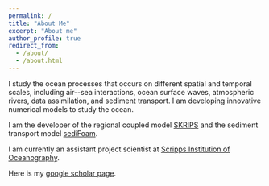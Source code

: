 ```yaml
---
permalink: /
title: "About Me"
excerpt: "About me"
author_profile: true
redirect_from: 
  - /about/
  - /about.html
---
```


I study the ocean processes that occurs on different spatial and temporal
scales, including air--sea interactions, ocean surface waves, atmospheric
rivers, data assimilation, and sediment transport. I am developing innovative
numerical models to study the ocean.

I am the developer of the regional coupled model
[SKRIPS](https://github.com/iurnus/scripps_kaust_model) and the sediment
transport model [sediFoam](https://github.com/xiaoh/sediFoam).

I am currently an assistant project scientist at [Scripps Institution of
Oceanography](https://scripps.ucsd.edu/). 

Here is my [google scholar
page](https://scholar.google.com/citations?user=nVZ5rtQAAAAJ). 
